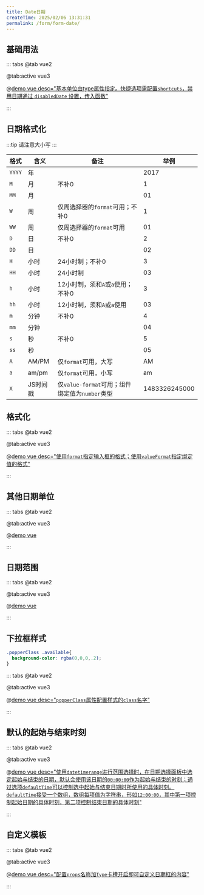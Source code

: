 ```yaml
---
title: Date日期
createTime: 2025/02/06 13:31:31
permalink: /form/form-date/
---
```


## 基础用法

::: tabs
@tab vue2

@tab:active vue3

@[demo vue desc="基本单位由type属性指定。快捷选项需配置`shortcuts`，禁用日期通过 `disabledDate` 设置，传入函数"](../../examples/form/form-date/base.vue)

:::

## 日期格式化

:::tip 
请注意大小写
:::

| 格式   | 含义     | 备注                                           | 举例          |
| ------ | -------- | ---------------------------------------------- | ------------- |
| `YYYY` | 年       |                                                | 2017          |
| `M`    | 月       | 不补0                                          | 1             |
| `MM`   | 月       |                                                | 01            |
| `W`    | 周       | 仅周选择器的`format`可用；不补0                | 1             |
| `WW`   | 周       | 仅周选择器的`format`可用                       | 01            |
| `D`    | 日       | 不补0                                          | 2             |
| `DD`   | 日       |                                                | 02            |
| `H`    | 小时     | 24小时制；不补0                                | 3             |
| `HH`   | 小时     | 24小时制                                       | 03            |
| `h`    | 小时     | 12小时制，须和`A`或`a`使用；不补0              | 3             |
| `hh`   | 小时     | 12小时制，须和`A`或`a`使用                     | 03            |
| `m`    | 分钟     | 不补0                                          | 4             |
| `mm`   | 分钟     |                                                | 04            |
| `s`    | 秒       | 不补0                                          | 5             |
| `ss`   | 秒       |                                                | 05            |
| `A`    | AM/PM    | 仅`format`可用，大写                           | AM            |
| `a`    | am/pm    | 仅`format`可用，小写                           | am            |
| `X`    | JS时间戳 | 仅`value-format`可用；组件绑定值为`number`类型 | 1483326245000 |

## 格式化

::: tabs
@tab vue2

@tab:active vue3

@[demo vue desc="使用`format`指定输入框的格式；使用`valueFormat`指定绑定值的格式"](../../examples/form/form-date/format.vue)

:::

## 其他日期单位

::: tabs
@tab vue2

@tab:active vue3

@[demo vue](../../examples/form/form-date/default.vue)

:::

## 日期范围

::: tabs
@tab vue2

@tab:active vue3

@[demo vue](../../examples/form/form-date/range.vue)

:::

## 下拉框样式
```css
.popperClass .available{
  background-color: rgba(0,0,0,.2);
}
```

::: tabs
@tab vue2

@tab:active vue3

@[demo vue desc="`popperClass`属性配置样式的`class`名字"](../../examples/form/form-date/popperClass.vue)

:::

## 默认的起始与结束时刻

::: tabs
@tab vue2

@tab:active vue3

@[demo vue desc="使用`datetimerange`进行范围选择时，在日期选择面板中选定起始与结束的日期，默认会使用该日期的`00:00:00`作为起始与结束的时刻；通过选项`defaultTime`可以控制选中起始与结束日期时所使用的具体时刻。`defaultTime`接受一个数组，数组每项值为字符串，形如`12:00:00`，其中第一项控制起始日期的具体时刻，第二项控制结束日期的具体时刻"](../../examples/form/form-date/datetimerange.vue)

:::

## 自定义模板

::: tabs
@tab vue2

@tab:active vue3

@[demo vue desc="配置`props`名称加`Type`卡槽开启即可自定义日期框的内容"](../../examples/form/form-date/slot.vue)

:::
